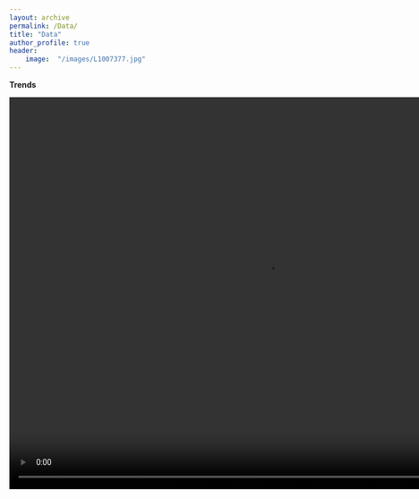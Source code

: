 ```yaml
---
layout: archive
permalink: /Data/
title: "Data"
author_profile: true
header:
	image:  "/images/L1007377.jpg"
---
```

 
<dl>
	<dt><b>Trends</b></dt>
 </dl>
 <video src="/images/bw_disparity.mp4" width="920" height="700" autoplay loop>  </video>
 